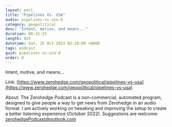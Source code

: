 ```yaml
---
layout: post
title: "Pipelines Vs. USA"
audio: pipelines-vs-usa-0
category: geopolitical
desc: "Intent, motive, and means..."
duration: 00:15:25
length: 925
datetime: Sat, 15 Oct 2022 02:20:00 +0000
tags: podcast
guid: pipelines-vs-usa-0
order: 0
---
```

Intent, motive, and means...

Link: [https://www.zerohedge.com/geopolitical/pipelines-vs-usa](https://www.zerohedge.com/geopolitical/pipelines-vs-usa)

About: The Zerohedge Podcast is a non-commercial, automated program, designed to give people a way to get news from Zerohedge in an audio format.  I am actively working on tweaking and improving the setup to create a better listening experience (October 2022).  Suggestions are welcome: [zerohedgePodcast@outlook.com](mailto:zerohedgePodcast@outlook.com)